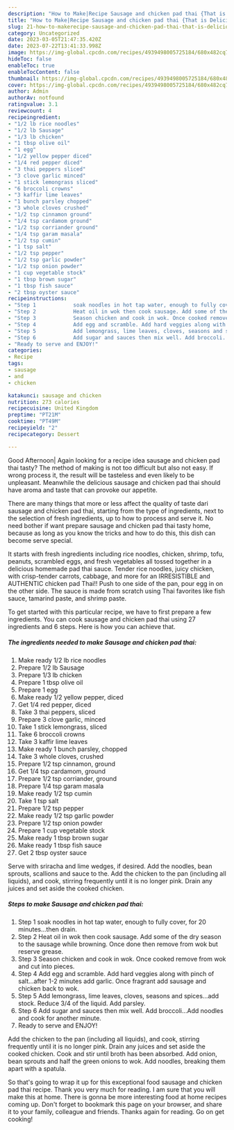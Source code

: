 ```yaml
---
description: "How to Make|Recipe Sausage and chicken pad thai {That is Delicious"
title: "How to Make|Recipe Sausage and chicken pad thai {That is Delicious"
slug: 21-how-to-makerecipe-sausage-and-chicken-pad-thai-that-is-delicious
category: Uncategorized
date: 2023-03-05T21:47:35.420Z
date: 2023-07-22T13:41:33.998Z
image: https://img-global.cpcdn.com/recipes/4939498005725184/680x482cq70/sausage-and-chicken-pad-thai-recipe-main-photo.jpg
hideToc: false
enableToc: true
enableTocContent: false
thumbnail: https://img-global.cpcdn.com/recipes/4939498005725184/680x482cq70/sausage-and-chicken-pad-thai-recipe-main-photo.jpg
cover: https://img-global.cpcdn.com/recipes/4939498005725184/680x482cq70/sausage-and-chicken-pad-thai-recipe-main-photo.jpg
author: Admin
authorAv: notfound
ratingvalue: 3.1
reviewcount: 4
recipeingredient:
- "1/2 lb rice noodles"
- "1/2 lb Sausage"
- "1/3 lb chicken"
- "1 tbsp olive oil"
- "1 egg"
- "1/2 yellow pepper diced"
- "1/4 red pepper diced"
- "3 thai peppers sliced"
- "3 clove garlic minced"
- "1 stick lemongrass sliced"
- "6 broccoli crowns"
- "3 kaffir lime leaves"
- "1 bunch parsley chopped"
- "3 whole cloves crushed"
- "1/2 tsp cinnamon ground"
- "1/4 tsp cardamom ground"
- "1/2 tsp corriander ground"
- "1/4 tsp garam masala"
- "1/2 tsp cumin"
- "1 tsp salt"
- "1/2 tsp pepper"
- "1/2 tsp garlic powder"
- "1/2 tsp onion powder"
- "1 cup vegetable stock"
- "1 tbsp brown sugar"
- "1 tbsp fish sauce"
- "2 tbsp oyster sauce"
recipeinstructions:
- "Step 1            soak noodles in hot tap water, enough to fully cover, for 20 minutes...then drain."
- "Step 2            Heat oil in wok then cook sausage. Add some of the dry season to the sausage while browning. Once done then remove from wok but reserve grease."
- "Step 3            Season chicken and cook in wok. Once cooked remove from wok and cut into pieces."
- "Step 4            Add egg and scramble. Add hard veggies along with pinch of salt...after 1-2 minutes add garlic. Once fragrant add sausage and chicken back to wok."
- "Step 5            Add lemongrass, lime leaves, cloves, seasons and spices...add stock. Reduce 3/4 of the liquid. Add parsley."
- "Step 6            Add sugar and sauces then mix well. Add broccoli...Add noodles and cook for another minute."
- "Ready to serve and ENJOY!"
categories:
- Recipe
tags:
- sausage
- and
- chicken

katakunci: sausage and chicken 
nutrition: 273 calories
recipecuisine: United Kingdom
preptime: "PT21M"
cooktime: "PT49M"
recipeyield: "2"
recipecategory: Dessert

---
```



Good Afternoon| Again looking for a recipe idea sausage and chicken pad thai tasty? The method of making is not too difficult but also not easy. If wrong process it, the result will be tasteless and even likely to be unpleasant. Meanwhile the delicious sausage and chicken pad thai should have aroma and taste that can provoke our appetite.






There are many things that more or less affect the quality of taste dari sausage and chicken pad thai, starting from the type of ingredients, next to the selection of fresh ingredients, up to how to process and serve it. No need bother if want prepare sausage and chicken pad thai tasty home, because as long as you know the tricks and how to do this, this dish can become serve special.


It starts with fresh ingredients including rice noodles, chicken, shrimp, tofu, peanuts, scrambled eggs, and fresh vegetables all tossed together in a delicious homemade pad thai sauce. Tender rice noodles, juicy chicken, with crisp-tender carrots, cabbage, and more for an IRRESISTIBLE and AUTHENTIC chicken pad Thai!! Push to one side of the pan, pour egg in on the other side. The sauce is made from scratch using Thai favorites like fish sauce, tamarind paste, and shrimp paste.


To get started with this particular recipe, we have to first prepare a few ingredients. You can cook sausage and chicken pad thai using 27 ingredients and 6 steps. Here is how you can achieve that.

<!--inarticleads1-->

##### The ingredients needed to make Sausage and chicken pad thai:

1. Make ready 1/2 lb rice noodles
1. Prepare 1/2 lb Sausage
1. Prepare 1/3 lb chicken
1. Prepare 1 tbsp olive oil
1. Prepare 1 egg
1. Make ready 1/2 yellow pepper, diced
1. Get 1/4 red pepper, diced
1. Take 3 thai peppers, sliced
1. Prepare 3 clove garlic, minced
1. Take 1 stick lemongrass, sliced
1. Take 6 broccoli crowns
1. Take 3 kaffir lime leaves
1. Make ready 1 bunch parsley, chopped
1. Take 3 whole cloves, crushed
1. Prepare 1/2 tsp cinnamon, ground
1. Get 1/4 tsp cardamom, ground
1. Prepare 1/2 tsp corriander, ground
1. Prepare 1/4 tsp garam masala
1. Make ready 1/2 tsp cumin
1. Take 1 tsp salt
1. Prepare 1/2 tsp pepper
1. Make ready 1/2 tsp garlic powder
1. Prepare 1/2 tsp onion powder
1. Prepare 1 cup vegetable stock
1. Make ready 1 tbsp brown sugar
1. Make ready 1 tbsp fish sauce
1. Get 2 tbsp oyster sauce


Serve with sriracha and lime wedges, if desired. Add the noodles, bean sprouts, scallions and sauce to the. Add the chicken to the pan (including all liquids), and cook, stirring frequently until it is no longer pink. Drain any juices and set aside the cooked chicken. 

<!--inarticleads2-->

##### Steps to make Sausage and chicken pad thai:

1. Step 1            soak noodles in hot tap water, enough to fully cover, for 20 minutes...then drain.
1. Step 2            Heat oil in wok then cook sausage. Add some of the dry season to the sausage while browning. Once done then remove from wok but reserve grease.
1. Step 3            Season chicken and cook in wok. Once cooked remove from wok and cut into pieces.
1. Step 4            Add egg and scramble. Add hard veggies along with pinch of salt...after 1-2 minutes add garlic. Once fragrant add sausage and chicken back to wok.
1. Step 5            Add lemongrass, lime leaves, cloves, seasons and spices...add stock. Reduce 3/4 of the liquid. Add parsley.
1. Step 6            Add sugar and sauces then mix well. Add broccoli...Add noodles and cook for another minute.
1. Ready to serve and ENJOY!

Add the chicken to the pan (including all liquids), and cook, stirring frequently until it is no longer pink. Drain any juices and set aside the cooked chicken. Cook and stir until broth has been absorbed. Add onion, bean sprouts and half the green onions to wok. Add noodles, breaking them apart with a spatula. 

So that's going to wrap it up for this exceptional food sausage and chicken pad thai recipe. Thank you very much for reading. I am sure that you will make this at home. There is gonna be more interesting food at home recipes coming up. Don't forget to bookmark this page on your browser, and share it to your family, colleague and friends. Thanks again for reading. Go on get cooking!
